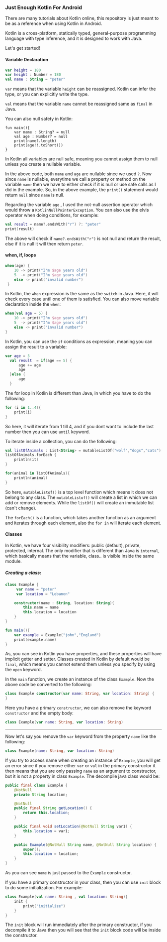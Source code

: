 ### Just Enough Kotlin For Android

There are many tutorials about Kotlin online, this repository is just meant to be as a reference when using Kotlin in Android.

Kotlin is a cross-platform, statically typed, general-purpose programming language with type inference, and it is designed to work with Java.

Let's get started!

#### Variable Declaration

```kotlin
var height = 180
var height : Number = 180
val name : String = "peter"
```
`var` means that the variable `height` can be reassigned. Kotlin can infer the type, or you can explicitly write the type.

`val` means that the variable `name` cannot be reassigned same as `final` in Java.

You can also null safety in Kotlin:

```
fun main(){
    var name : String? = null
    val age : Number? = null
    print(name?.length)
    print(age!!.toShort())
}
```
In Kotlin all variables are null safe, meaning you cannot assign them to null unless you create a nullable variable.

In the above code, both `name` and `age` are nullable since we used `?`. Now since `name` is nullable, everytime we call a property or method on the variable `name` then we have to either check if it is null or use safe calls as I did in the example.
So, in the above example, the `print()` statement would return `null` since `name` is null.

Regarding the variable `age` , I used the not-null assertion operator which would throw a `KotlinNullPointerException`.
You can also use the elvis operator when doing conditions, for example:

```kotlin
val result = name?.endsWith("r") ?: "peter"
print(result)
```
The above will check if `name?.endsWith("r")` is not null and return the result, else if it is null it will then return `peter`.

#### when, if, loops

```kotlin
when(age) {
    10 -> print("I'm $age years old")
    5  -> print("I'm $age years old")
    else -> print("invalid number")
 }
```
In Kotlin, the `when` expression is the same as the `switch` in Java. Here, it will check every case until one of them is satisfied.
You can also move variable declaration inside the `when`:

```kotlin
when(val age = 5) {
    10 -> print("I'm $age years old")
    5  -> print("I'm $age years old")
    else -> print("invalid number")
}
```
In Kotlin, you can use the `if` conditions as expression, meaning you can assign the result to a variable:

```kotlin
var age = 5
  val result  = if(age == 5) {
      age += age
      age
  }else {
      age
  }
```
The for loop in Kotlin is different than Java, in which you have to do the following:

```kotlin
for (i in 1..4){
    print(i)
}
```
So here, it will iterate from 1 till 4, and if you dont want to include the last number then you can use `until` keyword.

To iterate inside a collection, you can do the following:

```kotlin
val listOfAnimals : List<String> = mutableListOf("wolf","dogs","cats")
listOfAnimals.forEach {
    println(it)
}

for(animal in listOfAnimals){
    println(animal)
}
```
So here, `mutableListof()` is a top level function which means it does not belong to any class. The `mutableListof()` will create a list in which we can add or remove elements.
While the `listOf()` will create an immutable list (can't change).

The `forEach()` is a function, which takes another function as an argument and iterates through each element, also the `for in` will iterate each element.

#### Classes
In Kotlin, we have four visibility modifiers: public (default), private, protected, internal. The only modifier that is different than Java is `internal`, which basically means that the variable, class.. is visible inside the same module.

##### Creating a class:

```kotlin
class Example {
     var name = "peter"
     var location = "Lebanon"

    constructor(name : String, location: String){
        this.name = name
        this.location = location
    }
}

fun main(){
    var example = Example("john","England")
    print(example.name)
}
```
As, you can see in Kotlin you have properties, and these properties will have implicit getter and setter. Classes created in Kotlin by default would be `final`, which means you cannot extend them unless you specify by using the `open` keyword.

In the `main` function, we create an instance of the class `Example`. Now the above code be converted to the following:

```kotlin
class Example constructor(var name: String, var location: String) {
}
```
Here you have a primary `constructor`, we can also remove the keyword `constructor` and the empty body:

```kotlin
class Example(var name: String, var location: String)
```
---

Now let's say you remove the `var` keyword from the property `name` like the following:

```kotlin
class Example(name: String, var location: String)
```
If you try to access name when creating an instance of `Example`, you will get an error since if you remove either `var` or `val` in the primary constructor it then means
that you are only passing `name` as an argument to constructor, but it is not a property in class `Example`. The decompile java class would be:

```Java
public final class Example {
    @NotNull
    private String location;

    @NotNull
    public final String getLocation() {
        return this.location;
    }

    public final void setLocation(@NotNull String var1) {
        this.location = var1;
    }

    public Example(@NotNull String name, @NotNull String location) {
        super();
        this.location = location;
    }
}
```
As you can see `name` is just passed to the `Example` constructor. 

If you have a primary constructor in your class, then you can use `init` block to do some initialization. For example:

```kotlin
class Example(val name: String , val location: String){
    init {
        print("initialize")
    }
}
```
The `init` block will run immediately after the primary constructor, if you decompile it to Java then you will see that the `init` block code will be inside the constructor.
 